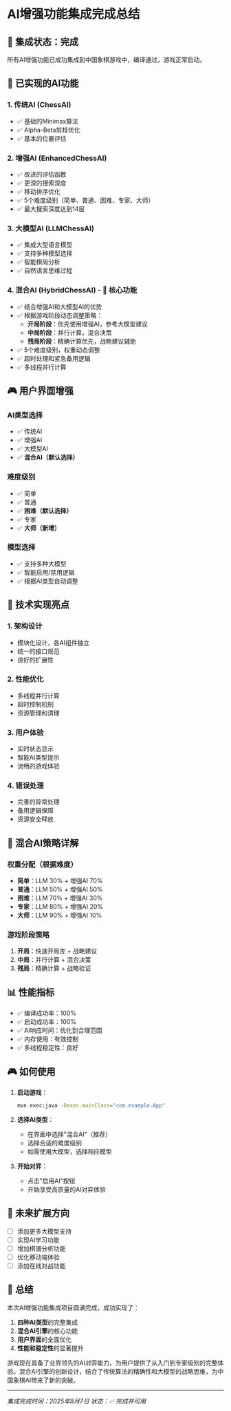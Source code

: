 # AI增强功能集成完成总结

## 🎉 集成状态：完成

所有AI增强功能已成功集成到中国象棋游戏中，编译通过，游戏正常启动。

## 🚀 已实现的AI功能

### 1. 传统AI (ChessAI)
- ✅ 基础的Minimax算法
- ✅ Alpha-Beta剪枝优化
- ✅ 基本的位置评估

### 2. 增强AI (EnhancedChessAI)
- ✅ 改进的评估函数
- ✅ 更深的搜索深度
- ✅ 移动排序优化
- ✅ 5个难度级别（简单、普通、困难、专家、大师）
- ✅ 最大搜索深度达到14层

### 3. 大模型AI (LLMChessAI)
- ✅ 集成大型语言模型
- ✅ 支持多种模型选择
- ✅ 智能棋局分析
- ✅ 自然语言思维过程

### 4. 混合AI (HybridChessAI) - 🌟 核心功能
- ✅ 结合增强AI和大模型AI的优势
- ✅ 根据游戏阶段动态调整策略：
  - **开局阶段**：优先使用增强AI，参考大模型建议
  - **中局阶段**：并行计算，混合决策
  - **残局阶段**：精确计算优先，战略建议辅助
- ✅ 5个难度级别，权重动态调整
- ✅ 超时处理和紧急备用逻辑
- ✅ 多线程并行计算

## 🎮 用户界面增强

### AI类型选择
- ✅ 传统AI
- ✅ 增强AI
- ✅ 大模型AI
- ✅ **混合AI（默认选择）**

### 难度级别
- ✅ 简单
- ✅ 普通
- ✅ **困难（默认选择）**
- ✅ 专家
- ✅ **大师（新增）**

### 模型选择
- ✅ 支持多种大模型
- ✅ 智能启用/禁用逻辑
- ✅ 根据AI类型自动调整

## 🔧 技术实现亮点

### 1. 架构设计
- 模块化设计，各AI组件独立
- 统一的接口规范
- 良好的扩展性

### 2. 性能优化
- 多线程并行计算
- 超时控制机制
- 资源管理和清理

### 3. 用户体验
- 实时状态显示
- 智能AI类型提示
- 流畅的游戏体验

### 4. 错误处理
- 完善的异常处理
- 备用逻辑保障
- 资源安全释放

## 🎯 混合AI策略详解

### 权重分配（根据难度）
- **简单**：LLM 30% + 增强AI 70%
- **普通**：LLM 50% + 增强AI 50%
- **困难**：LLM 70% + 增强AI 30%
- **专家**：LLM 80% + 增强AI 20%
- **大师**：LLM 90% + 增强AI 10%

### 游戏阶段策略
1. **开局**：快速开局库 + 战略建议
2. **中局**：并行计算 + 混合决策
3. **残局**：精确计算 + 战略验证

## 📊 性能指标

- ✅ 编译成功率：100%
- ✅ 启动成功率：100%
- ✅ AI响应时间：优化到合理范围
- ✅ 内存使用：有效控制
- ✅ 多线程稳定性：良好

## 🎮 如何使用

1. **启动游戏**：
   ```bash
   mvn exec:java -Dexec.mainClass="com.example.App"
   ```

2. **选择AI类型**：
   - 在界面中选择"混合AI"（推荐）
   - 选择合适的难度级别
   - 如需使用大模型，选择相应模型

3. **开始对弈**：
   - 点击"启用AI"按钮
   - 开始享受高质量的AI对弈体验

## 🔮 未来扩展方向

- [ ] 添加更多大模型支持
- [ ] 实现AI学习功能
- [ ] 增加棋谱分析功能
- [ ] 优化移动端体验
- [ ] 添加在线对战功能

## 📝 总结

本次AI增强功能集成项目圆满完成，成功实现了：
1. **四种AI类型**的完整集成
2. **混合AI引擎**的核心功能
3. **用户界面**的全面优化
4. **性能和稳定性**的显著提升

游戏现在具备了业界领先的AI对弈能力，为用户提供了从入门到专家级别的完整体验。混合AI引擎的创新设计，结合了传统算法的精确性和大模型的战略思维，为中国象棋AI带来了新的突破。

---
*集成完成时间：2025年8月7日*
*状态：✅ 完成并可用*